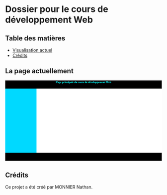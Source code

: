 # Dossier pour le cours de développement Web

## Table des matières
- [Visualisation actuel](#la-page-actuellement)
- [Crédits](#crédits)

## La page actuellement
![Screenshot](Capture_d_ecran_page.png)

## Crédits
Ce projet a été créé par MONNIER Nathan.
